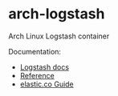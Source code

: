 arch-logstash
=====

Arch Linux Logstash container

Documentation:
* [Logstash docs](http://logstash.net/docs/1.4.2/)
* [Reference](http://www.elastic.co/guide/en/logstash/current/index.html)
* [elastic.co Guide](http://www.elastic.co/guide/)
